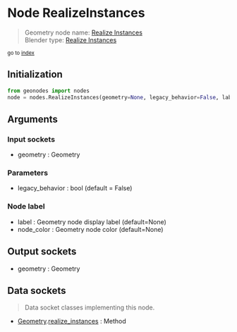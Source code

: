 
# Node RealizeInstances

> Geometry node name: [Realize Instances](https://docs.blender.org/manual/en/latest/modeling/geometry_nodes/instances/realize_instances.html)<br>
  Blender type: [Realize Instances](https://docs.blender.org/api/current/bpy.types.GeometryNodeRealizeInstances.html)
  
<sub>go to [index](/docs/index.md)</sub>

## Initialization

```python
from geonodes import nodes
node = nodes.RealizeInstances(geometry=None, legacy_behavior=False, label=None, node_color=None)
```



## Arguments


### Input sockets

- geometry : Geometry

### Parameters

- legacy_behavior : bool (default = False)

### Node label

- label : Geometry node display label (default=None)
- node_color : Geometry node color (default=None)

## Output sockets

- geometry : Geometry

## Data sockets

> Data socket classes implementing this node.
  
  
- [Geometry](/docs/sockets/Geometry.md).[realize_instances](/docs/sockets/Geometry.md#realize_instances) : Method
  

